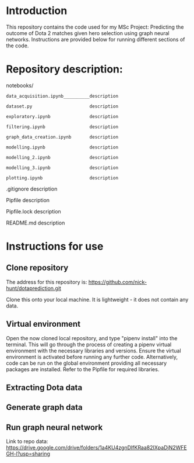 # Introduction
This repository contains the code used for my MSc Project: Predicting the outcome of Dota 2 matches given hero selection using graph neural networks.
Instructions are provided below for running different sections of the code.

# Repository description:
notebooks/

    data_acquisition.ipynb__________description

    dataset.py                      description

    exploratory.ipynb               description

    filtering.ipynb                 description

    graph_data_creation.ipynb       description

    modelling.ipynb                 description

    modelling_2.ipynb               description

    modelling_3.ipynb               description

    plotting.ipynb                  description

.gitignore                          description

Pipfile                             description

Pipfile.lock                        description

README.md                           description
# Instructions for use
## Clone repository
The address for this repository is:
https://github.com/nick-hunt/dotaprediction.git

Clone this onto your local machine. It is lightweight - it does not contain any data.
## Virtual environment
Open the now cloned local repository, and type "pipenv install" into the terminal. This will go through the process of creating a pipenv virtual environment with the necessary libraries and versions.
Ensure the virtual environment is activated before running any further code.
Alternatively, code can be run on the global environment providing all necessary packages are installed. Refer to the Pipfile for required libraries.
## Extracting Dota data

## Generate graph data

## Run graph neural network

Link to repo data:
https://drive.google.com/drive/folders/1a4KU4zgnDIfKRaa82IXpaDjN2WFEGH-l?usp=sharing
